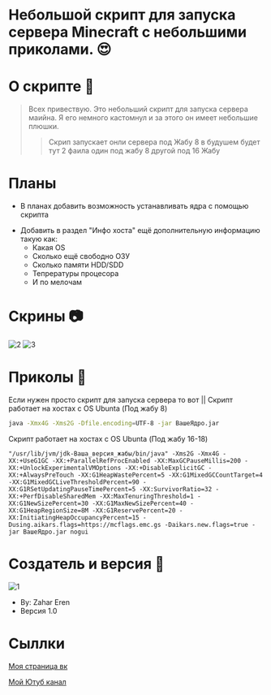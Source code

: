 # Небольшой скрипт для запуска сервера Minecraft с небольшими приколами. 😍


# О скрипте 🤔
>Всех привествую. Это небольший скрипт для запуска сервера маийна. Я его немного кастомнул и за этого он имеет небольшие плюшки. 
>>Скрип запускает онли сервера под Жабу 8 в будушем будет тут 2 фаила один под жабу 8 другой под 16 Жабу


# Планы
- В планах добавить возможность устанавливать ядра с помощью скрипта
+ Добавить в раздел "Инфо хоста" ещё дополнительную информацию такую как: 
  + Какая OS 
  + Сколько ещё свободно ОЗУ 
  + Сколько памяти HDD/SDD 
  + Тепрературы процесора 
  + И по мелочам
# Скрины 📷
![2](https://sun9-83.userapi.com/impg/HrFE64_IcOCy2uww2txYSCQyJCZ7LLtuZqckQA/FVwb2axAQD4.jpg?size=613x395&quality=95&sign=708bc461ce2b3ee2b7da533b0b6251dc&type=album)
![3](https://sun9-62.userapi.com/impg/cO2B3ex9ppSht5KzSImEdHjJBZKDvyuICq6WQw/DK8TkLLE1YM.jpg?size=598x387&quality=95&sign=5ae098666b0e17f8ab36fc5ed9848ac6&type=album)


# Приколы 🤗
Если нужен просто скрипт для запуска сервера то вот || Скрипт работает на хостах с OS Ubunta
(Под жабу 8)

``` sh
java -Xmx4G -Xms2G -Dfile.encoding=UTF-8 -jar ВашеЯдро.jar
```
Скрипт работает на хостах с OS Ubunta (Под жабу 16-18)
```
"/usr/lib/jvm/jdk-Ваша_версия_жабы/bin/java" -Xms2G -Xmx4G -XX:+UseG1GC -XX:+ParallelRefProcEnabled -XX:MaxGCPauseMillis=200 -XX:+UnlockExperimentalVMOptions -XX:+DisableExplicitGC -XX:+AlwaysPreTouch -XX:G1HeapWastePercent=5 -XX:G1MixedGCCountTarget=4 -XX:G1MixedGCLiveThresholdPercent=90 -XX:G1RSetUpdatingPauseTimePercent=5 -XX:SurvivorRatio=32 -XX:+PerfDisableSharedMem -XX:MaxTenuringThreshold=1 -XX:G1NewSizePercent=30 -XX:G1MaxNewSizePercent=40 -XX:G1HeapRegionSize=8M -XX:G1ReservePercent=20 -XX:InitiatingHeapOccupancyPercent=15 -Dusing.aikars.flags=https://mcflags.emc.gs -Daikars.new.flags=true -jar ВашеЯдро.jar nogui
```

# Создатель и версия 🧐
![1](https://i.ytimg.com/vi/1N5IY9Ksc5I/maxresdefault.jpg)








+ By: Zahar Eren
+ Версия 1.0

# Сыллки

[Моя страница вк](https://vk.com/zahareren)

[Мой Ютуб канал](https://www.youtube.com/c/ZakharEren)
